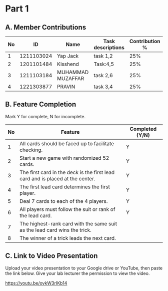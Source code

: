 # Part 1

## A. Member Contributions

No | ID         | Name | Task descriptions | Contribution %
-- | ---------- | ---- | ----------------- | --------------
1  |1211103024|Yap Jack|task 1,2          |25%
2  |1201101484 |Kisshend|Task:4,5         |25%
3  |1211103184 |MUHAMMAD MUZAFFAR|task 2,6|25%
4  |1221303877| PRAVIN| task 3,4         |25%


## B. Feature Completion

Mark Y for complete, N for incomplete.

No | Feature                                                                         | Completed (Y/N)
-- | ------------------------------------------------------------------------------- | ---------------
1  | All cards should be faced up to facilitate checking.                            |  Y
2  | Start a new game with randomized 52 cards.                                      |  Y
3  | The first card in the deck is the first lead card and is placed at the center.  |  Y
4  | The first lead card determines the first player.                                |  Y
5  | Deal 7 cards to each of the 4 players.                                          |  Y
6  | All players must follow the suit or rank of the lead card.                      |  Y
7  | The highest-rank card with the same suit as the lead card wins the trick.       |
8  | The winner of a trick leads the next card.                                      |


## C. Link to Video Presentation

Upload your video presentation to your Google drive or YouTube, then paste the link below. Give your lab lecturer the permission to view the video.

https://youtu.be/ovkW3rIKb14
